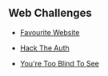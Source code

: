 ## Web Challenges

- [Favourite Website](./Favourite-Website/)

- [Hack The Auth](./Hack_The_Auth/)

- [You're Too Blind To See](./Youre_too_blind_to_see/)
